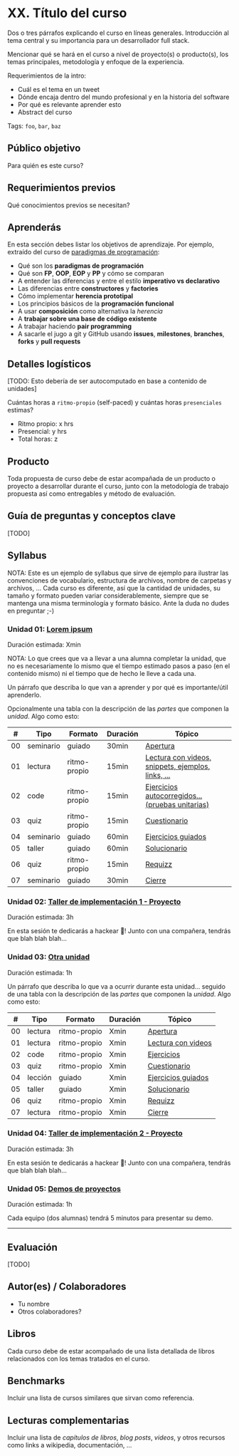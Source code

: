 # XX. Título del curso

Dos o tres párrafos explicando el curso en líneas generales. Introducción al
tema central y su importancia para un desarrollador full stack.

Mencionar qué se hará en el curso a nivel de proyecto(s) o producto(s), los
temas principales, metodología y enfoque de la experiencia.

Requerimientos de la intro:

* Cuál es el tema en un tweet
* Dónde encaja dentro del mundo profesional y en la historia del software
* Por qué es relevante aprender esto
* Abstract del curso

Tags: `foo`, `bar`, `baz`

## Público objetivo

Para quién es este curso?

## Requerimientos previos

Qué conocimientos previos se necesitan?

## Aprenderás

En esta sección debes listar los objetivos de aprendizaje. Por ejemplo,
extraído del curso de [paradigmas de programación](https://github.com/Laboratoria/curricula-js/tree/master/09-paradigms):

* Qué son los **paradigmas de programación**
* Qué son **FP**, **OOP**, **EOP** y **PP** y cómo se comparan
* A entender las diferencias y entre el estilo **imperativo vs declarativo**
* Las diferencias entre **constructores** y **factories**
* Cómo implementar **herencia prototipal**
* Los principios básicos de la **programación funcional**
* A usar **composición** como alternativa la _herencia_
* A **trabajar sobre una base de código existente**
* A trabajar haciendo **pair programming**
* A sacarle el jugo a git y GitHub usando **issues**, **milestones**,
  **branches**, **forks** y **pull requests**

## Detalles logísticos

[TODO: Esto debería de ser autocomputado en base a contenido de unidades]

Cuántas horas a `ritmo-propio` (self-paced) y cuántas horas `presenciales`
estimas?

* Ritmo propio: x hrs
* Presencial: y hrs
* Total horas: z

## Producto

Toda propuesta de curso debe de estar acompañada de un producto o proyecto a
desarrollar durante el curso, junto con la metodología de trabajo propuesta
así como entregables y método de evaluación.

## Guía de preguntas y conceptos clave

[TODO]

## Syllabus

NOTA: Este es un ejemplo de syllabus que sirve de ejemplo para ilustrar las
convenciones de vocabulario, estructura de archivos, nombre de carpetas y
archivos, ... Cada curso es diferente, así que la cantidad de unidades, su
tamaño y formato pueden variar considerablemente, siempre que se mantenga una
misma terminología y formato básico. Ante la duda no dudes en preguntar ;-)

### Unidad 01: [Lorem ipsum](01-lorem-ipsum)

Duración estimada: Xmin

NOTA: Lo que crees que va a llevar a una alumna completar la unidad, que no es
necesariamente lo mismo que el tiempo estimado pasos a paso (en el contenido
mismo) ni el tiempo que de hecho le lleve a cada una.

Un párrafo que describa lo que van a aprender y por qué es importante/útil
aprenderlo.

Opcionalmente una tabla con la descripción de las _partes_ que componen la
_unidad_. Algo como esto:

| # | Tipo | Formato | Duración | Tópico
| - | ---- | ------- | -------- | ------
| 00 | seminario | guiado | 30min | [Apertura](01-lorem-ipsum/00-apertura.md)
| 01 | lectura | ritmo-propio | 15min | [Lectura con videos, snippets, ejemplos, links, ...](01-lorem-ipsum/01-self-learning-1.md)
| 02 | code | ritmo-propio | 15min | [Ejercicios autocorregidos... (pruebas unitarias)](01-lorem-ipsum/02-self-learning-2.md)
| 03 | quiz | ritmo-propio | 15min | [Cuestionario](01-lorem-ipsum/03-some-quizz.md)
| 04 | seminario | guiado | 60min | [Ejercicios guiados](01-lorem-ipsum/04-ejercicios-guiados.md)
| 05 | taller | guiado | 60min | [Solucionario](01-lorem-ipsum/05-solucionario.md)
| 06 | quiz | ritmo-propio | 15min | [Requizz](01-lorem-ipsum/06-requizz.md)
| 07 | seminario | guiado | 30min | [Cierre](01-lorem-ipsum/07-cierre.md)

### Unidad 02: [Taller de implementación 1 - Proyecto](#)

Duración estimada: 3h

En esta sesión te dedicarás a hackear 🚧! Junto con una compañera, tendrás que
blah blah blah...

### Unidad 03: [Otra unidad](#)

Duración estimada: 1h

Un párrafo que describa lo que va a ocurrir durante esta unidad... seguido de
una tabla con la descripción de las _partes_ que componen la _unidad_. Algo como
esto:

| # | Tipo | Formato | Duración | Tópico
| - | ---- | ------- | -------- | ------
| 00 | lectura | ritmo-propio | Xmin | [Apertura](01-lorem-ipsum/00-apertura.md)
| 01 | lectura | ritmo-propio | Xmin | [Lectura con videos](01-lorem-ipsum/01-self-learning-1.md)
| 02 | code | ritmo-propio | Xmin | [Ejercicios](01-lorem-ipsum/02-self-learning-2.md)
| 03 | quiz | ritmo-propio | Xmin | [Cuestionario](01-lorem-ipsum/03-some-quizz.md)
| 04 | lección | guiado | Xmin | [Ejercicios guiados](01-lorem-ipsum/04-ejercicios-guiados.md)
| 05 | taller | guiado | Xmin | [Solucionario](01-lorem-ipsum/05-solucionario.md)
| 06 | quiz | ritmo-propio | Xmin | [Requizz](01-lorem-ipsum/06-requizz.md)
| 07 | lectura | ritmo-propio | Xmin | [Cierre](01-lorem-ipsum/07-cierre.md)

### Unidad 04: [Taller de implementación 2 - Proyecto](#)

Duración estimada: 3h

En esta sesión te dedicarás a hackear 🚧! Junto con una compañera, tendrás que
blah blah blah...

### Unidad 05: [Demos de proyectos](#)

Duración estimada: 1h

Cada equipo (dos alumnas) tendrá 5 minutos para presentar su demo.

***

## Evaluación

[TODO]

## Autor(es) / Colaboradores

* Tu nombre
* Otros colaboradores?

## Libros

Cada curso debe de estar acompañado de una lista detallada de libros
relacionados con los temas tratados en el curso.

## Benchmarks

Incluir una lista de cursos similares que sirvan como referencia.

## Lecturas complementarias

Incluir una lista de _capítulos de libros_, _blog posts_, _videos_, y otros
recursos como links a wikipedia, documentación, ...
